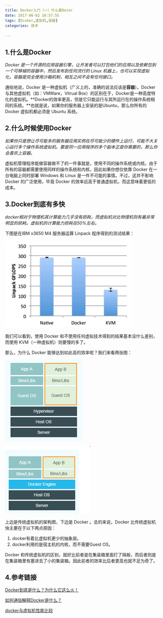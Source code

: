 ```yaml
---
title: Docker入门（一）什么是Docer
date: 2017-06-02 16:57:55
tags: [Dcoker,虚拟机,容器]
categories: 技术

---
```


## 1.什么是Docker

*Docker 是一个开源的应用容器引擎，让开发者可以打包他们的应用以及依赖包到一个可移植的容器中，然后发布到任何流行的 Linux 机器上，也可以实现虚拟化。容器是完全使用沙箱机制，相互之间不会有任何接口。*

通俗地说，Docker 是一种虚拟机（广义上的，准确的说法应该是**容器**）。Docker 与其他虚拟机（如：VMWare，Vitrual Box）的区别在于，Docker是一种高度特化的虚拟机。**Docker的效率更高，但是它只能运行与其所运行在的操作系统相同的系统。**也就是说，如果你的服务器上安装的是Ubuntu，那么你所有的 Docker 虚拟机都必须是 Ubuntu 系统。



## 2.什么时候使用Docker

*如果你只是想让尽可能多的服务器应用实例在尽可能少的硬件上运行，可能不大关心运行多个操作系统虚拟机。要是同一应用程序的多个副本正是你需要的，那么你会喜欢上容器。*

虚拟机管理程序能做容器做不了的一件事就是，使用不同的操作系统或内核。由于所有的容器都需要使用同样的操作系统和内核，因此如果你想仅依靠 Docker 在一台电脑上同时部署 Windows 和 Linux 是一件不可能的事情。不过，这并不影响 Docker 的广泛使用，毕竟 Docker 的效率远高于普通虚拟机，而这意味着更低的成本。



## 3.Docker到底有多快


*docker相对于物理机其计算能力几乎没有损耗，而虚拟机对比物理机则有着非常明显的损耗。虚拟机的计算能力损耗在50%左右。*

下图是在IBM x3650 M4 服务器运算 Linpack 程序得到的测试结果：

![](https://raw.githubusercontent.com/JackSmithThu/MarkdownPhotos/master/201706020002.png)

我们可以看到，使用 Docker 和不使用任何虚拟技术得到的结果基本没什么差别，而使用 KVM（一种虚拟机）则要慢的多了。

那么，为什么 Docker 能够达到如此高的效率呢？我们来看两张图：

![](https://raw.githubusercontent.com/JackSmithThu/MarkdownPhotos/master/201706020001.png)

![](https://raw.githubusercontent.com/JackSmithThu/MarkdownPhotos/master/201706020003.png)

上边是传统虚拟机的架构图，下边是 Docker 。总的来说，Docker 比传统虚拟机快主要在于以下两点原因：

1. docker有着比虚拟机更少的抽象层。
2. docker利用的是宿主机的内核，而不需要Guest OS。

Docker 和传统虚拟机的区别，就好比前者是在集装箱里面打了隔板，而后者则是在集装箱里有塞进去了小的集装箱。因此前者的效率比后者更高也就不足为奇了。



## 4.参考链接

[Docker到底是什么？为什么它这么火！](http://cloud.51cto.com/art/201410/453718.htm)

[如何通俗解释Docker是什么？](https://www.zhihu.com/question/28300645)

[ docker与虚拟机性能比较](http://blog.csdn.net/cbl709/article/details/43955687)